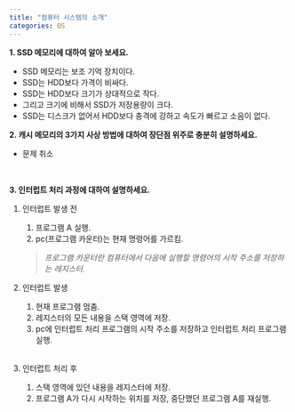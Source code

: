 ```yaml
---
title: "컴퓨터 시스템의 소개"
categories: OS
---
```

**1. SSD 메모리에 대하여 알아 보세요.**

   - SSD 메모리는 보조 기억 장치이다.<br/>
   - SSD는 HDD보다 가격이 비싸다.<br/>
   - SSD는 HDD보다 크기가 상대적으로 작다.<br/>
   - 그리고 크기에 비해서 SSD가 저장용량이 크다.<br/>
   - SSD는 디스크가 없어서 HDD보다 충격에 강하고 속도가 빠르고 소음이 없다.<br/>

**2. 캐시 메모리의 3가지 사상 방법에 대하여 장단점 위주로 충분히 설명하세요.**

   - 문제 취소
<br/>

**3. 인터럽트 처리 과정에 대하여 설명하세요.**

  1. 인터럽트 발생 전
	
	 1. 프로그램 A 실행.<br/>
	 2. pc(프로그램 카운터)는 현재 명령어를 가르킴.<br/>

	 >*프로그램 카운터란 컴퓨터에서 다음에 실행할 명령어의 시작 주소를 저장하는 레지스터.*<br/>

  2. 인터럽트 발생

	 1. 현재 프로그램 멈춤.<br/>
	 2. 레지스터의 모든 내용을 스택 영역에 저장.<br/>
	 3. pc에 인터럽트 처리 프로그램의 시작 주소를 저장하고 인터럽트 처리 프로그램 실행.<br/>
	<br/>
  3. 인터럽트 처리 후

	 1. 스택 영역에 있던 내용을 레지스터에 저장.<br/>
	 2. 프로그램 A가 다시 시작하는 위치를 저장, 중단했던 프로그램 A를 재실행.<br/>
